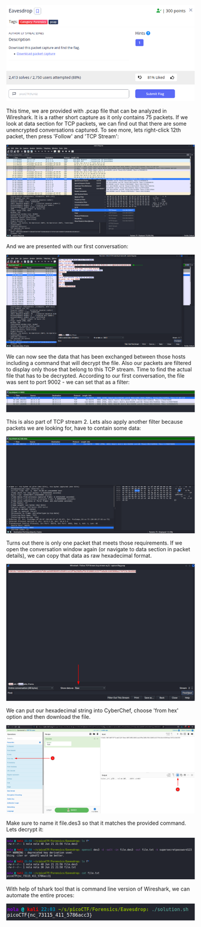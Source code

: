 <p align="center"><img src="../../images/Eavesdrop0.png" ></p>

This time, we are provided with .pcap file that can be analyzed in Wireshark. It is a rather short capture as it only contains 75 packets. If we look at data section for TCP packets, we can find out that there are some unencrypted conversations captured. To see more, lets right-click 12th packet, then press 'Follow' and 'TCP Stream':

<p align="center"><img src="../../images/Eavesdrop1.png" ></p>

And we are presented with our first conversation:

<p align="center"><img src="../../images/Eavesdrop2.png" ></p>

We can now see the data that has been exchanged between those hosts including a command that will decrypt the file. Also our packets are filtered to display only those that belong to this TCP stream. Time to find the actual file that has to be decrypted. According to our first conversation, the file was sent to port 9002 - we can set that as a filter:

<p align="center"><img src="../../images/Eavesdrop3.png" ></p>

This is also part of TCP stream 2. Lets also apply another filter because packets we are looking for, have to contain some data:

<p align="center"><img src="../../images/Eavesdrop4.png" ></p>

Turns out there is only one packet that meets those requirements. If we open the conversation window again (or navigate to data section in packet details), we can copy that data as raw hexadecimal format.

<p align="center"><img src="../../images/Eavesdrop5.png" ></p>

We can put our hexadecimal string into CyberChef, choose 'from hex' option and then download the file.

<p align="center"><img src="../../images/Eavesdrop6.png" ></p>

Make sure to name it file.des3 so that it matches the provided command. Lets decrypt it:

<p align="center"><img src="../../images/Eavesdrop7.png" ></p>

With help of tshark tool that is command line version of Wireshark, we can automate the entire proces:

<p align="center"><img src="../../images/Eavesdrop8.png" ></p>